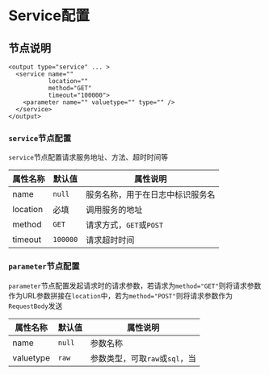 # Service配置

## 节点说明

```
<output type="service" ... >
  <service name=""
           location=""
           method="GET"
           timeout="100000">
    <parameter name="" valuetype="" type="" />
  </service>
</output>
```

### `service`节点配置

`service`节点配置请求服务地址、方法、超时时间等

| 属性名称 | 默认值 | 属性说明 |
| ------- | ------ | ------- |
| name | `null` | 服务名称，用于在日志中标识服务名 |
| location | 必填 | 调用服务的地址 |
| method | `GET` | 请求方式，`GET`或`POST` |
| timeout | `100000` | 请求超时时间 |

### `parameter`节点配置

`parameter`节点配置发起请求时的请求参数，若请求为`method="GET"`则将请求参数作为URL参数拼接在`location`中，若为`method="POST"`则将请求参数作为`RequestBody`发送  

| 属性名称 | 默认值 | 属性说明 |
| ------- | ----- | -------- |
| name | `null` | 参数名称 |
| valuetype | `raw` | 参数类型，可取`raw`或`sql`，当
